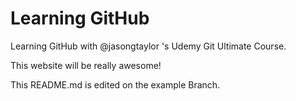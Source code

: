 # Learning GitHub #
Learning GitHub with @jasongtaylor 's Udemy Git Ultimate Course.

This website will be really awesome!

This README.md is edited on the example Branch.
